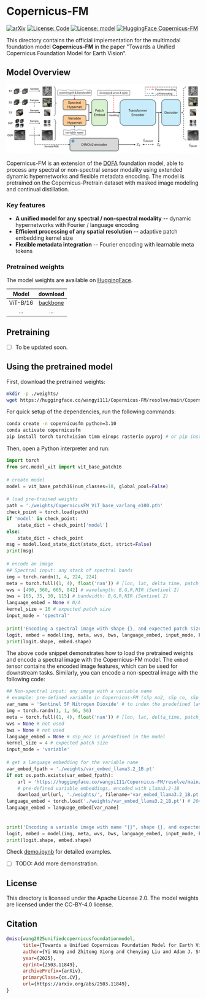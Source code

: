 # Copernicus-FM

[![arXiv](https://img.shields.io/badge/arXiv-2503.11849-b31b1b.svg)](https://arxiv.org/abs/2503.11849)
[![License: Code](https://img.shields.io/badge/License--Code-Apache_2.0-blue.svg)](https://opensource.org/licenses/Apache-2.0)
[![License: model](https://img.shields.io/badge/License--Model-CC--BY--4.0-blue.svg)](https://creativecommons.org/licenses/by/4.0/)
[![HuggingFace Copernicus-FM](https://img.shields.io/badge/Model-Copernicus--FM-orange?logo=huggingface)](https://huggingface.co/wangyi111/Copernicus-FM)

This directory contains the official implementation for the multimodal foundation model **Copernicus-FM** in the paper "Towards a Unified Copernicus Foundation Model for Earth Vision".

## Model Overview

![Framework Diagram](../assets/model_main-1.png)

Copernicus-FM is an extension of the [DOFA](https://github.com/zhu-xlab/DOFA) foundation model, able to process any spectral or non-spectral sensor modality using extended dynamic hypernetworks and flexible metadata encoding. The model is pretrained on the Copernicus-Pretrain dataset with masked image modeling and continual distillation.

### Key features

- **A unified model for any spectral / non-spectral modality** -- dynamic hypernetworks with Fourier / language encoding
- **Efficient processing of any spatial resolution** -- adaptive patch embedding kernel size
- **Flexible metadata integration** -- Fourier encoding with learnable meta tokens

### Pretrained weights

The model weights are available on [HuggingFace](https://huggingface.co/wangyi111/Copernicus-FM).

| Model | download |
| :---: | :---: |
| ViT-B/16 | [backbone](https://huggingface.co/wangyi111/Copernicus-FM/resolve/main/CopernicusFM_ViT_base_varlang_e100.pth) |
| ... | ... |

## Pretraining

- [ ] To be updated soon.

## Using the pretrained model

First, download the pretrained weights:

```bash
mkdir -p ./weights/
wget https://huggingface.co/wangyi111/Copernicus-FM/resolve/main/CopernicusFM_ViT_base_varlang_e100.pth -P ./weights/
```

For quick setup of the dependencies, run the following commands:

```bash
conda create -n copernicusfm python=3.10
conda activate copernicusfm
pip install torch torchvision timm einops rasterio pyproj # or pip install -r requirements.txt

```

Then, open a Python interpreter and run:

```python
import torch
from src.model_vit import vit_base_patch16

# create model
model = vit_base_patch16(num_classes=10, global_pool=False)

# load pre-trained weights
path = './weights/CopernicusFM_ViT_base_varlang_e100.pth'
check_point = torch.load(path)
if 'model' in check_point:
    state_dict = check_point['model']
else:
    state_dict = check_point
msg = model.load_state_dict(state_dict, strict=False)
print(msg)

# encode an image
## Spectral input: any stack of spectral bands
img = torch.randn(1, 4, 224, 224)
meta = torch.full((1, 4), float('nan')) # [lon, lat, delta_time, patch_token_area], assume unknown
wvs = [490, 560, 665, 842] # wavelength: B,G,R,NIR (Sentinel 2)
bws = [65, 35, 30, 115] # bandwidth: B,G,R,NIR (Sentinel 2)
language_embed = None # N/A
kernel_size = 16 # expected patch size
input_mode = 'spectral'

print('Encoding a spectral image with shape {}, and expected patch size {}.'.format(img.shape, kernel_size))
logit, embed = model(img, meta, wvs, bws, language_embed, input_mode, kernel_size)
print(logit.shape, embed.shape)
```

The above code snippet demonstrates how to load the pretrained weights and encode a spectral image with the Copernicus-FM model. The `embed` tensor contains the encoded image features, which can be used for downstream tasks. Similarly, you can encode a non-spectral image with the following code:

```python
## Non-spectral input: any image with a variable name
# example: pre-defined variable in Copernicus-FM (s5p_no2, s5p_co, s5p_o3, s5p_so2, dem)
var_name = 'Sentinel 5P Nitrogen Dioxide' # to index the predefined language embedding
img = torch.randn(1, 1, 56, 56)
meta = torch.full((1, 4), float('nan')) # [lon, lat, delta_time, patch_token_area], assume unknown
wvs = None # not used
bws = None # not used
language_embed = None # s5p_no2 is predefined in the model
kernel_size = 4 # expected patch size
input_mode = 'variable'

# get a language embedding for the variable name
var_embed_fpath = './weights/var_embed_llama3.2_1B.pt'
if not os.path.exists(var_embed_fpath):
    url = 'https://huggingface.co/wangyi111/Copernicus-FM/resolve/main/varname_embed/varname_embed_llama3.2_1B.pt'
    # pre-defined variable embeddings, encoded with Llama3.2-1B
    download_url(url, './weights/', filename='var_embed_llama3.2_1B.pt')
language_embed = torch.load('./weights/var_embed_llama3.2_1B.pt') # 2048   
language_embed = language_embed[var_name]


print('Encoding a variable image with name "{}", shape {}, and expected patch size {}.'.format(var_name, img.shape, kernel_size))
logit, embed = model(img, meta, wvs, bws, language_embed, input_mode, kernel_size)
print(logit.shape, embed.shape)
```

Check [demo.ipynb](demo.ipynb) for detailed examples.

- [ ] TODO: Add more demonstration.

## License

This directory is licensed under the Apache License 2.0. The model weights are licensed under the CC-BY-4.0 license.

## Citation

```bibtex
@misc{wang2025unifiedcopernicusfoundationmodel,
      title={Towards a Unified Copernicus Foundation Model for Earth Vision}, 
      author={Yi Wang and Zhitong Xiong and Chenying Liu and Adam J. Stewart and Thomas Dujardin and Nikolaos Ioannis Bountos and Angelos Zavras and Franziska Gerken and Ioannis Papoutsis and Laura Leal-Taixé and Xiao Xiang Zhu},
      year={2025},
      eprint={2503.11849},
      archivePrefix={arXiv},
      primaryClass={cs.CV},
      url={https://arxiv.org/abs/2503.11849}, 
}
```
